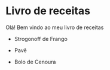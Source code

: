 # Livro de receitas

Olá! Bem vindo ao meu livro de receitas

- Strogonoff de Frango

- Pavê

- Bolo de Cenoura
